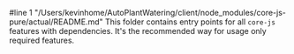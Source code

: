 #line 1 "/Users/kevinhome/AutoPlantWatering/client/node_modules/core-js-pure/actual/README.md"
This folder contains entry points for all `core-js` features with dependencies. It's the recommended way for usage only required features.
